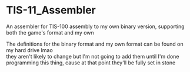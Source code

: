 # TIS-11_Assembler
 An assembler for TIS-100 assembly to my own binary version, supporting both the game's format and my own
  
The definitions for the binary format and my own format can be found on my hard drive lmao  
they aren't likely to change but I'm not going to add them until I'm done programming this thing, cause at that point they'll be fully set in stone